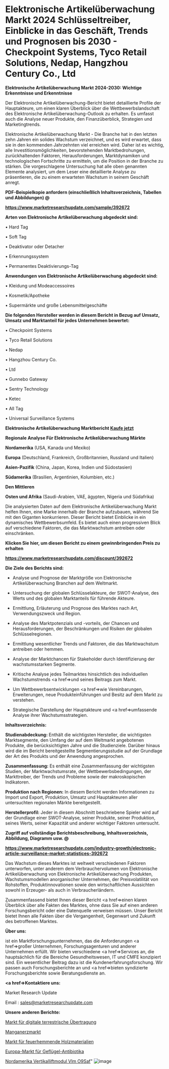 # Elektronische Artikelüberwachung Markt 2024 Schlüsseltreiber, Einblicke in das Geschäft, Trends und Prognosen bis 2030 - Checkpoint Systems, Tyco Retail Solutions, Nedap, Hangzhou Century Co., Ltd

<strong>Elektronische Artikelüberwachung Markt 2024-2030: Wichtige Erkenntnisse und Erkenntnisse</strong>

Der Elektronische Artikelüberwachung-Bericht bietet detaillierte Profile der Hauptakteure, um einen klaren Überblick über die Wettbewerbslandschaft des Elektronische Artikelüberwachung-Outlook zu erhalten. Es umfasst auch die Analyse neuer Produkte, den Finanzüberblick, Strategien und Marketingtrends.

Elektronische Artikelüberwachung Markt - Die Branche hat in den letzten zehn Jahren ein solides Wachstum verzeichnet, und es wird erwartet, dass sie in den kommenden Jahrzehnten viel erreichen wird. Daher ist es wichtig, alle Investitionsmöglichkeiten, bevorstehenden Marktbedrohungen, zurückhaltenden Faktoren, Herausforderungen, Marktdynamiken und technologischen Fortschritte zu ermitteln, um die Position in der Branche zu stärken. Die vorgeschlagene Untersuchung hat alle oben genannten Elemente analysiert, um dem Leser eine detaillierte Analyse zu präsentieren, die zu einem erwarteten Wachstum in seinem Geschäft anregt.



<strong><b>PDF-Beispielkopie anfordern (einschließlich Inhaltsverzeichnis, Tabellen und Abbildungen) @ </b></strong>

<strong><a href=https://www.marketresearchupdate.com/sample/392672>

<strong>https://www.marketresearchupdate.com/sample/392672</u></a></strong></strong>



<strong>Arten von Elektronische Artikelüberwachung abgedeckt sind:</strong>

• Hard Tag

• Soft Tag

• Deaktivator oder Detacher

• Erkennungssystem

• Permanentes Deaktivierungs-Tag



<strong>Anwendungen von Elektronische Artikelüberwachung abgedeckt sind:</strong>

• Kleidung und Modeaccessoires

• Kosmetik/Apotheke

• Supermärkte und große Lebensmittelgeschäfte



<strong>Die folgenden Hersteller werden in diesem Bericht in Bezug auf Umsatz, Umsatz und Marktanteil für jedes Unternehmen bewertet:</strong>

• Checkpoint Systems

• Tyco Retail Solutions

• Nedap

• Hangzhou Century Co.

• Ltd

• Gunnebo Gateway

• Sentry Technology

• Ketec

• All Tag

• Universal Surveillance Systems



<strong>Elektronische Artikelüberwachung Marktbericht <a href=https://www.marketresearchupdate.com/buynow/392672>Kaufe jetzt</a></strong>



<strong>Regionale Analyse Für Elektronische Artikelüberwachung Märkte</strong>



<strong>Nordamerika</strong> (USA, Kanada und Mexiko)



<strong>Europa</strong> (Deutschland, Frankreich, Großbritannien, Russland und Italien)



<strong>Asien-Pazifik</strong> (China, Japan, Korea, Indien und Südostasien)



<strong>Südamerika</strong> (Brasilien, Argentinien, Kolumbien, etc.)



<strong>Den Mittleren</strong> 

<strong>Osten und Afrika</strong> (Saudi-Arabien, VAE, ägypten, Nigeria und Südafrika)

Die analysierten Daten auf dem Elektronische Artikelüberwachung Markt helfen Ihnen, eine Marke innerhalb der Branche aufzubauen, während Sie mit den Giganten konkurrieren. Dieser Bericht bietet Einblicke in ein dynamisches Wettbewerbsumfeld. Es bietet auch einen progressiven Blick auf verschiedene Faktoren, die das Marktwachstum antreiben oder einschränken.



<strong>Klicken Sie hier, um diesen Bericht zu einem gewinnbringenden Preis zu erhalten
</strong>

<strong><a href=https://www.marketresearchupdate.com/discount/392672>https://www.marketresearchupdate.com/discount/392672</b></u></strong></a>



<strong>Die Ziele des Berichts sind:</strong>

- Analyse und Prognose der Marktgröße von Elektronische Artikelüberwachung Branchen auf dem Weltmarkt.

- Untersuchung der globalen Schlüsselakteure, der SWOT-Analyse, des Werts und des globalen Marktanteils für führende Akteure.

- Ermittlung, Erläuterung und Prognose des Marktes nach Art, Verwendungszweck und Region.

- Analyse des Marktpotenzials und -vorteils, der Chancen und Herausforderungen, der Beschränkungen und Risiken der globalen Schlüsselregionen.

- Ermittlung wesentlicher Trends und Faktoren, die das Marktwachstum antreiben oder hemmen.

- Analyse der Marktchancen für Stakeholder durch Identifizierung der wachstumsstarken Segmente.

- Kritische Analyse jedes Teilmarktes hinsichtlich des individuellen Wachstumstrends <a href=>und</a> seines Beitrags zum Markt.

- Um Wettbewerbsentwicklungen <a href=>wie</a> Vereinbarungen, Erweiterungen, neue Produkteinführungen und Besitz auf dem Markt zu verstehen.

- Strategische Darstellung der Hauptakteure und <a href=>umfas</a>sende Analyse ihrer Wachstumsstrategien.



<strong>Inhaltsverzeichnis:</strong>



<strong>Studienabdeckung:</strong> Enthält die wichtigsten Hersteller, die wichtigsten Marktsegmente, den Umfang der auf dem Weltmarkt angebotenen Produkte, die berücksichtigten Jahre und die Studienziele. Darüber hinaus wird die im Bericht bereitgestellte Segmentierungsstudie auf der Grundlage der Art des Produkts und der Anwendung angesprochen.



<strong>Zusammenfassung:</strong> Es enthält eine Zusammenfassung der wichtigsten Studien, der Marktwachstumsrate, der Wettbewerbsbedingungen, der Markttreiber, der Trends und Probleme sowie der makroskopischen Indikatoren.



<strong>Produktion nach Regionen:</strong> In diesem Bericht werden Informationen zu Import und Export, Produktion, Umsatz und Hauptakteuren aller untersuchten regionalen Märkte bereitgestellt.



<strong>Herstellerprofil:</strong> Jeder in diesem Abschnitt beschriebene Spieler wird auf der Grundlage einer SWOT-Analyse, seiner Produkte, seiner Produktion, seines Werts, seiner Kapazität und anderer wichtiger Faktoren untersucht.



<strong><b>Zugriff auf vollständige Berichtsbeschreibung, Inhaltsverzeichnis, Abbildung, Diagramm usw. @ </b></strong>

<strong><a href=https://www.marketresearchupdate.com/industry-growth/electronic-article-surveillance-market-statistices-392672>https://www.marketresearchupdate.com/industry-growth/electronic-article-surveillance-market-statistices-392672</a></strong>

Das Wachstum dieses Marktes ist weltweit verschiedenen Faktoren unterworfen, unter anderem dem Verbrauchervolumen von Elektronische Artikelüberwachung von Elektronische Artikelüberwachung Produkten, Wachstumsmodellen anorganischer Unternehmen, der Preisvolatilität von Rohstoffen, Produktinnovationen sowie den wirtschaftlichen Aussichten sowohl in Erzeuger- als auch in Verbraucherländern.

Zusammenfassend bietet Ihnen dieser Bericht <a href=>einen</a> klaren Überblick über alle Fakten des Marktes, ohne dass Sie auf einen anderen Forschungsbericht oder eine Datenquelle verweisen müssen. Unser Bericht bietet Ihnen alle Fakten über die Vergangenheit, Gegenwart und Zukunft des betroffenen Marktes.



<strong>Über uns:</strong>

 ist ein Marktforschungsunternehmen, das die Anforderungen <a href=>großer</a> Unternehmen, Forschungsagenturen und anderer Unternehmen erfüllt. Wir bieten verschiedene <a href=>Services</a> an, die hauptsächlich für die Bereiche Gesundheitswesen, IT und CMFE konzipiert sind. Ein wesentlicher Beitrag dazu ist die Kundenerfahrungsforschung. Wir passen auch Forschungsberichte an und <a href=>bieten</a> syndizierte Forschungsberichte sowie Beratungsdienste an.



<strong><a href=>Kontaktiere uns:</a></strong>

Market Research Update

Email : sales@marketresearchupdate.com



<strong>Unsere anderen Berichte:</strong>

<a href=https://www.linkedin.com/pulse/digital-terrestrial-transmission-market-size-region-outlook>Markt für digitale terrestrische Übertragung</a>

<a href=https://www.linkedin.com/pulse/manganese-ore-market-sizing-up-anticipating-trends-consumption>Manganerzmarkt</a>

<a href=https://www.linkedin.com/pulse/fire-retardant-wooden-material-market-size-industry>Markt für feuerhemmende Holzmaterialien</a>

<a href=https://www.linkedin.com/pulse/europe-poultry-antibiotic-market-challenges>Europa-Markt für Geflügel-Antibiotika</a>

<a href=https://www.linkedin.com/pulse/north-america-vertical-lift-module-vlm-o9saf/>Nordamerika Vertikalliftmodul Vlm O9Saf</a>"
![image](https://github.com/Gayatrikarjule/Market-Analysis-361/assets/97346546/2d2b2179-bfb8-4fe8-a056-b83e85cb5d15)
